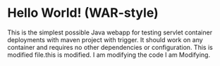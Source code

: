 Hello World! (WAR-style)
===============

This is the simplest possible Java webapp for testing servlet container deployments with maven project with trigger.  It should work on any container and requires no other dependencies or configuration.
This is modified file.this is modified.
I am modifying the code
I am Modifying.
